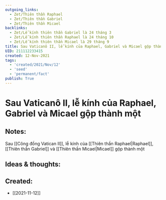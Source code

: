 ```yaml
---
outgoing_links:
  - Zet/Thiên thần Raphael
  - Zet/Thiên thần Gabriel
  - Zet/Thiên thần Micael
backlinks:
  - Zet/Lễ kính thiên thần Gabriel là 24 tháng 3
  - Zet/Lễ kính thiên thần Raphael là 24 tháng 10
  - Zet/Lễ kính thiên thần Micael là 29 tháng 9
title: Sau Vaticanô II, lễ kính của Raphael, Gabriel và Micael gộp thành một
UID: 211112233415
created: 12-Nov-2021
tags:
  - 'created/2021/Nov/12'
  - 'seed'
  - 'permanent/fact'
publish: True
---
```

# Sau Vaticanô II, lễ kính của Raphael, Gabriel và Micael gộp thành một

## Notes:
Sau [[Công đồng Vatican II]], lễ kính của [[Thiên thần Raphael|Raphael]], [[Thiên thần Gabriel]] và [[Thiên thần Micael|Micael]] gộp thành một

## Ideas & thoughts:



## Created:
- [[2021-11-12]]
